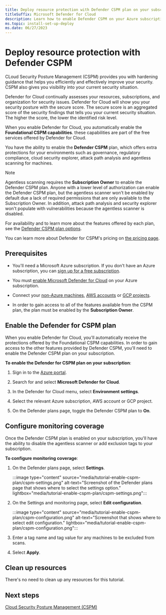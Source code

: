 ```yaml
---
title: Deploy resource protection with Defender CSPM plan on your subscription - Microsoft Defender for Cloud
titleSuffix: Microsoft Defender for Cloud
description: Learn how to enable Defender CSPM on your Azure subscription for Microsoft Defender for Cloud.
ms.topic: install-set-up-deploy
ms.date: 06/27/2023
---
```


# Deploy resource protection with Defender CSPM

CLoud Security Posture Management (CSPM) provides you with hardening guidance that helps you efficiently and effectively improve your security. CSPM also gives you visibility into your current security situation.

Defender for Cloud continually assesses your resources, subscriptions, and organization for security issues. Defender for Cloud will show you your security posture with the secure score. The secure score is an aggregated score of the security findings that tells you your current security situation. The higher the score, the lower the identified risk level.

When you enable Defender for Cloud, you automatically enable the **Foundational CSPM capabilities**. these capabilities are part of the free services offered by Defender for Cloud.

You have the ability to enable the **Defender CSPM** plan, which offers extra protections for your environments such as governance, regulatory compliance, cloud security explorer, attack path analysis and agentless scanning for machines.

> [!NOTE]
> Agentless scanning requires the **Subscription Owner** to enable the Defender CSPM plan. Anyone with a lower level of authorization can enable the Defender CSPM plan, but the agentless scanner won't be enabled by default due a lack of required permissions that are only available to the Subscription Owner. In addition, attack path analysis and security explorer won't populate with vulnerabilities because the agentless scanner is disabled.

For availability and to learn more about the features offered by each plan, see the [Defender CSPM plan options](concept-cloud-security-posture-management.md#defender-cspm-plan-options).

You can learn more about Defender for CSPM's pricing on [the pricing page](https://azure.microsoft.com/pricing/details/defender-for-cloud/). 

## Prerequisites

- You'll need a Microsoft Azure subscription. If you don't have an Azure subscription, you can [sign up for a free subscription](https://azure.microsoft.com/pricing/free-trial/).

- You must [enable Microsoft Defender for Cloud](get-started.md#enable-defender-for-cloud-on-your-azure-subscription) on your Azure subscription.

- Connect your [non-Azure machines](quickstart-onboard-machines.md), [AWS accounts](quickstart-onboard-aws.md) or [GCP projects](quickstart-onboard-gcp.md). 

- In order to gain access to all of the features available from the CSPM plan, the plan must be enabled by the **Subscription Owner**.

## Enable the Defender for CSPM plan

When you enable Defender for Cloud, you'll automatically receive the protections offered by the Foundational CSPM capabilities. In order to gain access to the other features provided by Defender CSPM, you'll need to enable the Defender CSPM plan on your subscription.

**To enable the Defender for CSPM plan on your subscription**:

1. Sign in to the [Azure portal](https://portal.azure.com).

1. Search for and select **Microsoft Defender for Cloud**.

1. In the Defender for Cloud menu, select **Environment settings**.

1. Select the relevant Azure subscription, AWS account or GCP project.

1. On the Defender plans page, toggle the Defender CSPM plan to **On**.

## Configure monitoring coverage

Once the Defender CSPM plan is enabled on your subscription, you'll have the ability to disable the agentless scanner or add exclusion tags to your subscription.

**To configure monitoring coverage**:

1. On the Defender plans page, select **Settings**.

    :::image type="content" source="media/tutorial-enable-cspm-plan/cspm-settings.png" alt-text="Screenshot of the Defender plans page that shows where to select the settings option." lightbox="media/tutorial-enable-cspm-plan/cspm-settings.png":::

1. On the Settings and monitoring page, select **Edit configuration**.

    :::image type="content" source="media/tutorial-enable-cspm-plan/cspm-configuration.png" alt-text="Screenshot that shows where to select edit configuration." lightbox="media/tutorial-enable-cspm-plan/cspm-configuration.png":::

1. Enter a tag name and tag value for any machines to be excluded from scans.

1. Select **Apply**. 

## Clean up resources

There's no need to clean up any resources for this tutorial.

## Next steps

[Cloud Security Posture Management (CSPM)](concept-cloud-security-posture-management.md)
